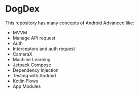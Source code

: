 # DogDex

This repository has many concepts of Android Advanced like:

- MVVM
- Manage API request
- Auth
- Interceptors and auth request
- CameraX
- Machine Learning
- Jetpack Compose
- Dependency Injection
- Testing with Android
- Kotlin Flows
- App Modules
